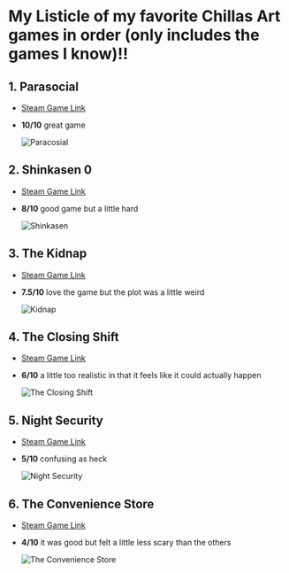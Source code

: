 # My Listicle of my favorite Chillas Art games in order (only includes the games I know)!!

## 1. Parasocial
- [Steam Game Link](https://store.steampowered.com/app/2314720/Chillas_Art_Parasocial/)
- **10/10** great game

  ![Paracosial](https://github.com/user-attachments/assets/9e5bebc6-5a26-448a-b7ff-469695fdd6f6)

## 2. Shinkasen 0
- [Steam Game Link](https://store.steampowered.com/app/2793370/Chillas_Art_Shinkansen_0___0/)
- **8/10** good game but a little hard

  ![Shinkasen](https://github.com/user-attachments/assets/56f17e85-a152-4f17-89f0-7a9308baae8d)
## 3. The Kidnap
- [Steam Game Link](https://store.steampowered.com/app/2593900/Chillas_Art_The_Kidnap/)
- **7.5/10** love the game but the plot was a little weird

  ![Kidnap](https://github.com/user-attachments/assets/15fcab58-303f-4698-b5b2-7ed210f7b0cf)
## 4. The Closing Shift
- [Steam Game Link](https://store.steampowered.com/app/1843090/Chillas_Art_The_Closing_Shift/)
- **6/10** a little too realistic in that it feels like it could actually happen

  ![The Closing Shift](https://github.com/user-attachments/assets/b1a64019-8b26-4cdd-ab8a-a04998f4bf09)
## 5. Night Security
- [Steam Game Link](https://store.steampowered.com/app/2367230/Chillas_Art_Night_Security/)
- **5/10** confusing as heck

  ![Night Security](https://github.com/user-attachments/assets/1af6c53a-9c90-4d37-a908-dad23a646af4)
## 6. The Convenience Store
- [Steam Game Link](https://store.steampowered.com/app/1228520/Chillas_Art_The_Convenience_Store/)
- **4/10** it was good but felt a little less scary than the others

  ![The Convenience Store](https://github.com/user-attachments/assets/7c8b5cca-42ef-42d7-a2a9-33ab418db1aa)
